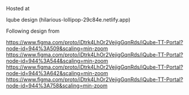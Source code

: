 Hosted at 

Iqube design (hilarious-lollipop-29c84e.netlify.app)

Following design from

https://www.figma.com/proto/iDtrk4LhOr2VejigGqnRds/iQube-TT-Portal?node-id=944%3A509&scaling=min-zoom
https://www.figma.com/proto/iDtrk4LhOr2VejigGqnRds/iQube-TT-Portal?node-id=944%3A544&scaling=min-zoom
https://www.figma.com/proto/iDtrk4LhOr2VejigGqnRds/iQube-TT-Portal?node-id=944%3A642&scaling=min-zoom
https://www.figma.com/proto/iDtrk4LhOr2VejigGqnRds/iQube-TT-Portal?node-id=944%3A758&scaling=min-zoom
